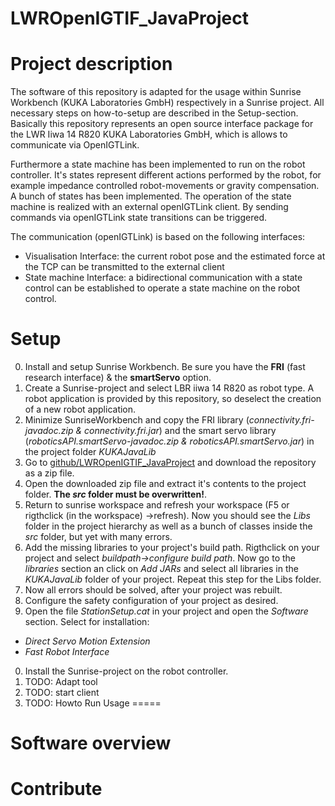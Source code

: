 # LWROpenIGTIF_JavaProject
Project description
===================
The software of this repository is adapted for the usage within Sunrise Workbench (KUKA Laboratories GmbH) respectively in a Sunrise project. All necessary steps on how-to-setup are described in the Setup-section.
Basically this repository represents an open source interface package for the LWR Iiwa 14 R820 KUKA Laboratories GmbH, which is allows to communicate via OpenIGTLink. 

Furthermore a state machine has been implemented to run on the robot controller. It's states represent different actions performed by the robot, for example impedance controlled robot-movements or gravity compensation. A bunch of states has been implemented. The operation of the state machine is realized with an external openIGTLink client. By sending commands via openIGTLink state transitions can be triggered. 

The communication (openIGTLink) is based on the following interfaces:

* Visualisation Interface: the current robot pose and the estimated force at the TCP can be transmitted to the external client
* State machine Interface: a bidirectional communication with a state control can be established to operate a state machine on the robot control. 

Setup<i></i>
=====
0. Install and setup Sunrise Workbench. Be sure you have the <b>FRI</b> (fast research interface) & the <b>smartServo</b> option.
0. Create a Sunrise-project and select LBR iiwa 14 R820 as robot type. A robot application is provided by this repository, so deselect the creation of a new robot application.
0. Minimize SunriseWorkbench and copy the FRI library (<i>connectivity.fri-javadoc.zip & connectivity.fri.jar</i>) and the smart servo library (<i>roboticsAPI.smartServo-javadoc.zip & roboticsAPI.smartServo.jar</i>) in the project folder <i>KUKAJavaLib</i>
0. Go to [github/LWROpenIGTIF_JavaProject](https://github.com/tauscherSw/LWROpenIGTIF_JavaProject) and download the repository as a zip file.
0. Open the downloaded zip file and extract it's contents to the project folder. <b>The <i>src</i> folder must be overwritten!</b>.
0. Return to sunrise workspace and refresh your workspace (F5 or rigthclick (in the workspace) ->refresh). Now you should see the <i>Libs</i> folder in the project hierarchy as well as a bunch of classes inside the <i>src</i> folder, but yet with many errors.
0. Add the missing libraries to your project's build path. Rigthclick on your project and select <i>buildpath->configure build path</i>. Now go to the <i>libraries</i> section an click on <i>Add JARs</i> and select all libraries in the <i>KUKAJavaLib</i> folder of your project. Repeat this step for the Libs folder.
0. Now all errors should be solved, after your project was rebuilt.
0. Configure the safety configuration of your project as desired.
0. Open the file <i>StationSetup.cat</i> in your project and open the <i>Software</i> section. Select for installation:
 * <i>Direct Servo Motion Extension</i>
 * <i>Fast Robot Interface</i>
0. Install the Sunrise-project on the robot controller.
0. TODO: Adapt tool
0. TODO: start client
0. TODO: Howto Run
Usage
=====

Software overview
===================

Contribute
==========

